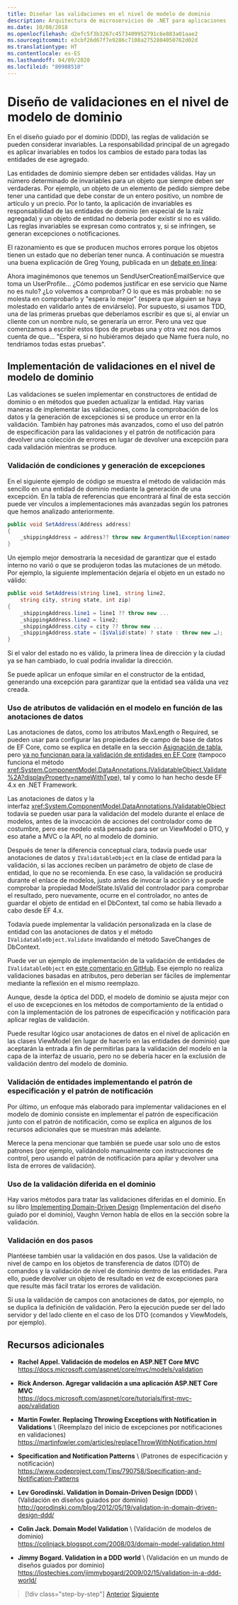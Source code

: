 ```yaml
---
title: Diseñar las validaciones en el nivel de modelo de dominio
description: Arquitectura de microservicios de .NET para aplicaciones .NET en contenedores | Información sobre conceptos clave de las validaciones de modelo de dominio.
ms.date: 10/08/2018
ms.openlocfilehash: d2efc5f3b3267c4573409952791c6e883a01aae2
ms.sourcegitcommit: e3cbf26d67f7e9286c7108a2752804050762d02d
ms.translationtype: HT
ms.contentlocale: es-ES
ms.lasthandoff: 04/09/2020
ms.locfileid: "80988510"
---
```

# <a name="design-validations-in-the-domain-model-layer"></a>Diseño de validaciones en el nivel de modelo de dominio

En el diseño guiado por el dominio (DDD), las reglas de validación se pueden considerar invariables. La responsabilidad principal de un agregado es aplicar invariables en todos los cambios de estado para todas las entidades de ese agregado.

Las entidades de dominio siempre deben ser entidades válidas. Hay un número determinado de invariables para un objeto que siempre deben ser verdaderas. Por ejemplo, un objeto de un elemento de pedido siempre debe tener una cantidad que debe constar de un entero positivo, un nombre de artículo y un precio. Por lo tanto, la aplicación de invariables es responsabilidad de las entidades de dominio (en especial de la raíz agregada) y un objeto de entidad no debería poder existir si no es válido. Las reglas invariables se expresan como contratos y, si se infringen, se generan excepciones o notificaciones.

El razonamiento es que se producen muchos errores porque los objetos tienen un estado que no deberían tener nunca. A continuación se muestra una buena explicación de Greg Young, publicada en un [debate en línea](https://jeffreypalermo.com/2009/05/the-fallacy-of-the-always-valid-entity/):

Ahora imaginémonos que tenemos un SendUserCreationEmailService que toma un UserProfile… ¿Cómo podemos justificar en ese servicio que Name no es nulo? ¿Lo volvemos a comprobar? O lo que es más probable: no se molesta en comprobarlo y "espera lo mejor" (espera que alguien se haya molestado en validarlo antes de enviárselo). Por supuesto, si usamos TDD, una de las primeras pruebas que deberíamos escribir es que si, al enviar un cliente con un nombre nulo, se generaría un error. Pero una vez que comenzamos a escribir estos tipos de pruebas una y otra vez nos damos cuenta de que… "Espera, si no hubiéramos dejado que Name fuera nulo, no tendríamos todas estas pruebas".

## <a name="implement-validations-in-the-domain-model-layer"></a>Implementación de validaciones en el nivel de modelo de dominio

Las validaciones se suelen implementar en constructores de entidad de dominio o en métodos que pueden actualizar la entidad. Hay varias maneras de implementar las validaciones, como la comprobación de los datos y la generación de excepciones si se produce un error en la validación. También hay patrones más avanzados, como el uso del patrón de especificación para las validaciones y el patrón de notificación para devolver una colección de errores en lugar de devolver una excepción para cada validación mientras se produce.

### <a name="validate-conditions-and-throw-exceptions"></a>Validación de condiciones y generación de excepciones

En el siguiente ejemplo de código se muestra el método de validación más sencillo en una entidad de dominio mediante la generación de una excepción. En la tabla de referencias que encontrará al final de esta sección puede ver vínculos a implementaciones más avanzadas según los patrones que hemos analizado anteriormente.

```csharp
public void SetAddress(Address address)
{
    _shippingAddress = address?? throw new ArgumentNullException(nameof(address));
}
```

Un ejemplo mejor demostraría la necesidad de garantizar que el estado interno no varió o que se produjeron todas las mutaciones de un método. Por ejemplo, la siguiente implementación dejaría el objeto en un estado no válido:

```csharp
public void SetAddress(string line1, string line2,
    string city, string state, int zip)
{
    _shippingAddress.line1 = line1 ?? throw new ...
    _shippingAddress.line2 = line2;
    _shippingAddress.city = city ?? throw new ...
    _shippingAddress.state = (IsValid(state) ? state : throw new …);
}
```

Si el valor del estado no es válido, la primera línea de dirección y la ciudad ya se han cambiado, lo cual podría invalidar la dirección.

Se puede aplicar un enfoque similar en el constructor de la entidad, generando una excepción para garantizar que la entidad sea válida una vez creada.

### <a name="use-validation-attributes-in-the-model-based-on-data-annotations"></a>Uso de atributos de validación en el modelo en función de las anotaciones de datos

Las anotaciones de datos, como los atributos MaxLength o Required, se pueden usar para configurar las propiedades de campo de base de datos de EF Core, como se explica en detalle en la sección [Asignación de tabla](infrastructure-persistence-layer-implemenation-entity-framework-core.md#table-mapping), pero [ya no funcionan para la validación de entidades en EF Core](https://github.com/dotnet/efcore/issues/3680) (tampoco funciona el método <xref:System.ComponentModel.DataAnnotations.IValidatableObject.Validate%2A?displayProperty=nameWithType>), tal y como lo han hecho desde EF 4.x en .NET Framework.

Las anotaciones de datos y la interfaz <xref:System.ComponentModel.DataAnnotations.IValidatableObject> todavía se pueden usar para la validación del modelo durante el enlace de modelos, antes de la invocación de acciones del controlador como de costumbre, pero ese modelo está pensado para ser un ViewModel o DTO, y eso atañe a MVC o la API, no al modelo de dominio.

Después de tener la diferencia conceptual clara, todavía puede usar anotaciones de datos y `IValidatableObject` en la clase de entidad para la validación, si las acciones reciben un parámetro de objeto de clase de entidad, lo que no se recomienda. En ese caso, la validación se producirá durante el enlace de modelos, justo antes de invocar la acción y se puede comprobar la propiedad ModelState.IsValid del controlador para comprobar el resultado, pero nuevamente, ocurre en el controlador, no antes de guardar el objeto de entidad en el DbContext, tal como se había llevado a cabo desde EF 4.x.

Todavía puede implementar la validación personalizada en la clase de entidad con las anotaciones de datos y el método `IValidatableObject.Validate` invalidando el método SaveChanges de DbContext.

Puede ver un ejemplo de implementación de la validación de entidades de `IValidatableObject` en [este comentario en GitHub](https://github.com/dotnet/efcore/issues/3680#issuecomment-155502539). Ese ejemplo no realiza validaciones basadas en atributos, pero deberían ser fáciles de implementar mediante la reflexión en el mismo reemplazo.

Aunque, desde la óptica del DDD, el modelo de dominio se ajusta mejor con el uso de excepciones en los métodos de comportamiento de la entidad o con la implementación de los patrones de especificación y notificación para aplicar reglas de validación.

Puede resultar lógico usar anotaciones de datos en el nivel de aplicación en las clases ViewModel (en lugar de hacerlo en las entidades de dominio) que aceptarán la entrada a fin de permitirlas para la validación del modelo en la capa de la interfaz de usuario, pero no se debería hacer en la exclusión de validación dentro del modelo de dominio.

### <a name="validate-entities-by-implementing-the-specification-pattern-and-the-notification-pattern"></a>Validación de entidades implementando el patrón de especificación y el patrón de notificación

Por último, un enfoque más elaborado para implementar validaciones en el modelo de dominio consiste en implementar el patrón de especificación junto con el patrón de notificación, como se explica en algunos de los recursos adicionales que se muestran más adelante.

Merece la pena mencionar que también se puede usar solo uno de estos patrones (por ejemplo, validándolo manualmente con instrucciones de control, pero usando el patrón de notificación para apilar y devolver una lista de errores de validación).

### <a name="use-deferred-validation-in-the-domain"></a>Uso de la validación diferida en el dominio

Hay varios métodos para tratar las validaciones diferidas en el dominio. En su libro [Implementing Domain-Driven Design](https://www.amazon.com/Implementing-Domain-Driven-Design-Vaughn-Vernon/dp/0321834577) (Implementación del diseño guiado por el dominio), Vaughn Vernon habla de ellos en la sección sobre la validación.

### <a name="two-step-validation"></a>Validación en dos pasos

Plantéese también usar la validación en dos pasos. Use la validación de nivel de campo en los objetos de transferencia de datos (DTO) de comandos y la validación de nivel de dominio dentro de las entidades. Para ello, puede devolver un objeto de resultado en vez de excepciones para que resulte más fácil tratar los errores de validación.

Si usa la validación de campos con anotaciones de datos, por ejemplo, no se duplica la definición de validación. Pero la ejecución puede ser del lado servidor y del lado cliente en el caso de los DTO (comandos y ViewModels, por ejemplo).

## <a name="additional-resources"></a>Recursos adicionales

- **Rachel Appel. Validación de modelos en ASP.NET Core MVC** \
  <https://docs.microsoft.com/aspnet/core/mvc/models/validation>

- **Rick Anderson. Agregar validación a una aplicación ASP.NET Core MVC** \
  <https://docs.microsoft.com/aspnet/core/tutorials/first-mvc-app/validation>

- **Martin Fowler. Replacing Throwing Exceptions with Notification in Validations** \ (Reemplazo del inicio de excepciones por notificaciones en validaciones)\
  <https://martinfowler.com/articles/replaceThrowWithNotification.html>

- **Specification and Notification Patterns** \ (Patrones de especificación y notificación)\
  <https://www.codeproject.com/Tips/790758/Specification-and-Notification-Patterns>

- **Lev Gorodinski. Validation in Domain-Driven Design (DDD)**  \ (Validación en diseños guiados por dominio)\
  <http://gorodinski.com/blog/2012/05/19/validation-in-domain-driven-design-ddd/>

- **Colin Jack. Domain Model Validation** \ (Validación de modelos de dominio)\
  <https://colinjack.blogspot.com/2008/03/domain-model-validation.html>

- **Jimmy Bogard. Validation in a DDD world** \ (Validación en un mundo de diseños guiados por dominio)\
  <https://lostechies.com/jimmybogard/2009/02/15/validation-in-a-ddd-world/>

> [!div class="step-by-step"]
> [Anterior](enumeration-classes-over-enum-types.md)
> [Siguiente](client-side-validation.md)
